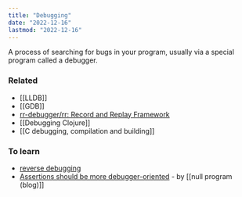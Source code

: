 ```yaml
---
title: "Debugging"
date: "2022-12-16"
lastmod: "2022-12-16"
---
```


A process of searching for bugs in your program, usually via a special program called a debugger.

### Related
- [[LLDB]]
- [[GDB]]
- [rr-debugger/rr: Record and Replay Framework](https://github.com/rr-debugger/rr)
- [[Debugging Clojure]]
- [[C debugging, compilation and building]]

### To learn
- [reverse debugging](https://github.com/vadimcn/vscode-lldb/blob/master/MANUAL.md#reverse-debugging)
- [Assertions should be more debugger-oriented](https://nullprogram.com/blog/2022/06/26/) - by [[null program (blog)]]